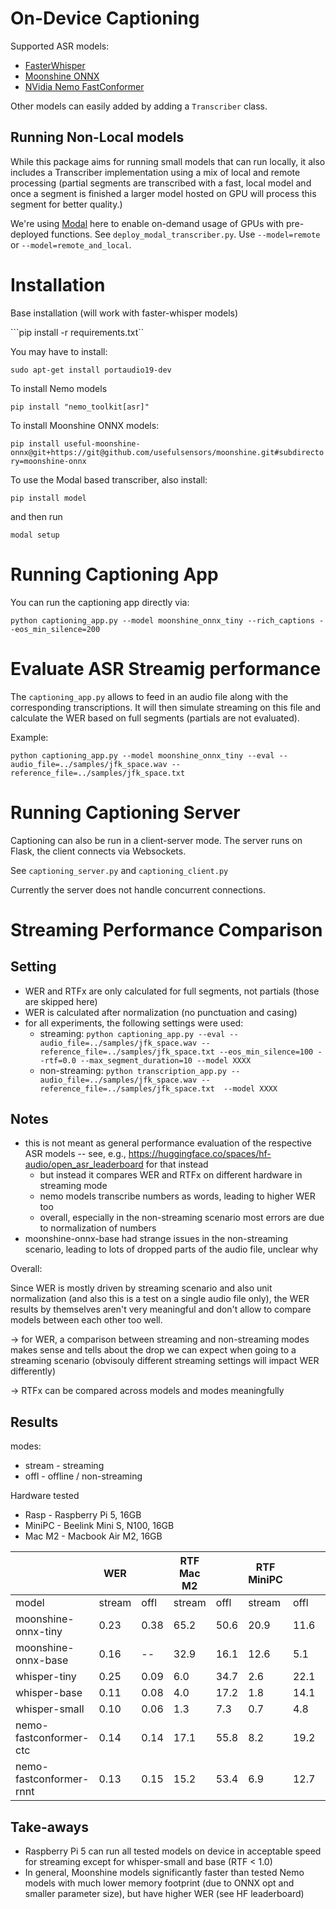 # On-Device Captioning

Supported ASR models:

* [FasterWhisper](https://github.com/SYSTRAN/faster-whisper)
* [Moonshine ONNX](https://github.com/usefulsensors/moonshine)
* [NVidia Nemo FastConformer](https://docs.nvidia.com/nemo-framework/user-guide/latest/nemotoolkit/asr/intro.html)


Other models can easily added by adding a ```Transcriber``` class.

## Running Non-Local models

While this package aims for running small models that can run locally, it also includes a Transcriber implementation using a mix of local and remote processing (partial segments are transcribed with a fast, local model and once a segment is finished a larger model hosted on GPU will process this segment for better quality.)

We're using [Modal](https://modal.com/docs/guide) here to enable on-demand usage of GPUs with pre-deployed functions. See `deploy_modal_transcriber.py`. Use `--model=remote` or `--model=remote_and_local`.

# Installation

Base installation (will work with faster-whisper models)

```pip install -r requirements.txt``

You may have to install:

```sudo apt-get install portaudio19-dev```

To install Nemo models

```pip install "nemo_toolkit[asr]"```

To install Moonshine ONNX models:

```pip install useful-moonshine-onnx@git+https://git@github.com/usefulsensors/moonshine.git#subdirectory=moonshine-onnx```

To use the Modal based transcriber, also install:

```pip install model```

and then run

```modal setup```

# Running Captioning App

You can run the captioning app directly via:

```python captioning_app.py --model moonshine_onnx_tiny --rich_captions --eos_min_silence=200```

# Evaluate ASR Streamig performance

The `captioning_app.py` allows to feed in an audio file along with the corresponding transcriptions. It will then simulate streaming on this file and calculate the WER based on full segments (partials are not evaluated).

Example:

```python captioning_app.py --model moonshine_onnx_tiny --eval --audio_file=../samples/jfk_space.wav --reference_file=../samples/jfk_space.txt```

# Running Captioning Server

Captioning can also be run in a client-server mode. The server runs on Flask, the client connects via Websockets.

See ```captioning_server.py``` and ```captioning_client.py```

Currently the server does not handle concurrent connections.

# Streaming Performance Comparison

## Setting

* WER and RTFx are only calculated for full segments, not partials (those are skipped here)
* WER is calculated after normalization (no punctuation and casing)
* for all experiments, the following settings were used:
  * streaming: ```python captioning_app.py --eval --audio_file=../samples/jfk_space.wav --reference_file=../samples/jfk_space.txt --eos_min_silence=100 --rtf=0.0 --max_segment_duration=10 --model XXXX```
  * non-streaming: ```python transcription_app.py --audio_file=../samples/jfk_space.wav --reference_file=../samples/jfk_space.txt  --model XXXX```  


## Notes


* this is not meant as general performance evaluation of the respective ASR models -- see, e.g., https://huggingface.co/spaces/hf-audio/open_asr_leaderboard for that instead
    * but instead it compares WER and RTFx on different hardware in streaming mode
    * nemo models transcribe numbers as words, leading to higher WER too
    * overall, especially in the non-streaming scenario most errors are due to normalization of numbers
* moonshine-onnx-base had strange issues in the non-streaming scenario, leading to lots of dropped parts of the audio file, unclear why

Overall:

Since WER is mostly driven by streaming scenario and also unit normalization (and also this is a test on a single audio file only), the WER results by themselves aren't very meaningful and don't allow to compare models between each other too well. 

-> for WER, a comparison between streaming and non-streaming modes makes sense and tells about the drop we can expect when going to a streaming scenario (obvisouly different streaming settings will impact WER differently)

-> RTFx can be compared across models and modes meaningfully


## Results

modes:

* stream - streaming
* offl - offline / non-streaming

Hardware tested

* Rasp - Raspberry Pi 5, 16GB
* MiniPC - Beelink Mini S, N100, 16GB
* Mac M2 - Macbook Air M2, 16GB

|                         | WER         || RTF Mac M2  || RTF MiniPC  || RTF Rasp ||
| --                      |  -- | --    |  --   | --  |    -- | --  |    -- | --|
| model                   | stream   | offl  |  stream| offl  |   stream| offl    |     stream|   offl |
| moonshine-onnx-tiny     | 0.23 | 0.38 | 65.2 | 50.6 | 20.9 | 11.6 | 15.1 | 6.3 | 
| moonshine-onnx-base     | 0.16 | -- | 32.9 | 16.1 | 12.6 | 5.1 | 7.8  | 1.9 | 
| whisper-tiny            | 0.25 | 0.09 | 6.0  | 34.7 | 2.6  | 22.1 | 1.1  | 7.1 |
| whisper-base            | 0.11 | 0.08 | 4.0  | 17.2 | 1.8  | 14.1 | 0.8  | 3.5 |
| whisper-small           | 0.10 | 0.06 | 1.3  | 7.3  | 0.7  | 4.8  | 0.1  | 1.0 |
| nemo-fastconformer-ctc  | 0.14 | 0.14 | 17.1 | 55.8 | 8.2  | 19.2 | 4.3  | 6.6 |
| nemo-fastconformer-rnnt | 0.13 | 0.15 | 15.2 | 53.4 | 6.9  | 12.7 | 3.1  | 4.6 | 


## Take-aways

* Raspberry Pi 5 can run all tested models on device in acceptable speed for streaming except for whisper-small and base (RTF < 1.0)
* In general, Moonshine models significantly faster than tested Nemo models with much lower memory footprint (due to ONNX opt and smaller parameter size), but have higher WER (see HF leaderboard)


